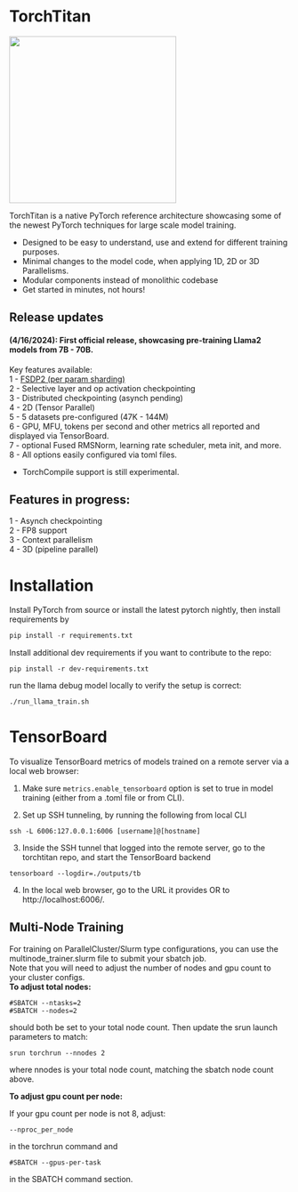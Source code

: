 # TorchTitan
<img src="https://github.com/lessw2020/TorchTitan/blob/1ab9828ae6aa0e6508d9a7002d743d96d85e8599/assets/images/TorchTitan_logo_main.jpg" width="300">

TorchTitan is a native PyTorch reference architecture showcasing some of the newest PyTorch techniques for large scale model training.  
* Designed to be easy to understand, use and extend for different training purposes.
* Minimal changes to the model code, when applying 1D, 2D or 3D Parallelisms.
* Modular components instead of monolithic codebase
* Get started in minutes, not hours!

## Release updates </br>
#### (4/16/2024): First official release, showcasing pre-training Llama2 models from 7B - 70B.</br>  
Key features available: </br>
1 - [FSDP2 (per param sharding)](https://github.com/pytorch/torchtitan/blob/main/docs/fsdp.md)  </br> 
2 - Selective layer and op activation checkpointing </br>
3 - Distributed checkpointing (asynch pending) </br>
4 - 2D (Tensor Parallel)</br>
5 - 5 datasets pre-configured (47K - 144M)</br>
6 - GPU, MFU, tokens per second and other metrics all reported and displayed via TensorBoard.</br>
7 - optional Fused RMSNorm, learning rate scheduler, meta init, and more.</br>
8 - All options easily configured via toml files.</br>
* TorchCompile support is still experimental.</br>

## Features in progress: </br>
1 - Asynch checkpointing </br>
2 - FP8 support </br>
3 - Context parallelism </br>
4 - 3D (pipeline parallel) </br> 


# Installation

Install PyTorch from source or install the latest pytorch nightly, then install requirements by

```python
pip install -r requirements.txt
```

Install additional dev requirements if you want to contribute to the repo:
```
pip install -r dev-requirements.txt
```

run the llama debug model locally to verify the setup is correct:

```
./run_llama_train.sh
```

# TensorBoard

To visualize TensorBoard metrics of models trained on a remote server via a local web browser:

1. Make sure `metrics.enable_tensorboard` option is set to true in model training (either from a .toml file or from CLI).

2. Set up SSH tunneling, by running the following from local CLI
```
ssh -L 6006:127.0.0.1:6006 [username]@[hostname]
```

3. Inside the SSH tunnel that logged into the remote server, go to the torchtitan repo, and start the TensorBoard backend
```
tensorboard --logdir=./outputs/tb
```

4. In the local web browser, go to the URL it provides OR to http://localhost:6006/.

## Multi-Node Training
For training on ParallelCluster/Slurm type configurations, you can use the multinode_trainer.slurm file to submit your sbatch job.</br>
Note that you will need to adjust the number of nodes and gpu count to your cluster configs.</br>
<b>To adjust total nodes:</b>
```
#SBATCH --ntasks=2
#SBATCH --nodes=2
```
should both be set to your total node count.
Then update the srun launch parameters to match:
```
srun torchrun --nnodes 2
```
where nnodes is your total node count, matching the sbatch node count above.

<b>To adjust gpu count per node:</b>

If your gpu count per node is not 8, adjust:

```--nproc_per_node```

 in the torchrun command and

```#SBATCH --gpus-per-task```

in the SBATCH command section.
